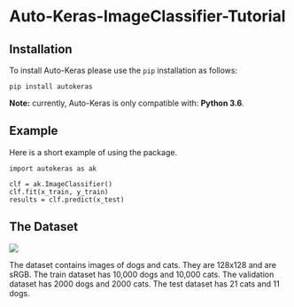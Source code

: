 # Auto-Keras-ImageClassifier-Tutorial


## Installation


To install Auto-Keras please use the `pip` installation as follows:

    pip install autokeras
    
**Note:** currently, Auto-Keras is only compatible with: **Python 3.6**.

## Example

Here is a short example of using the package.


    import autokeras as ak

    clf = ak.ImageClassifier()
    clf.fit(x_train, y_train)
    results = clf.predict(x_test)
    
## The Dataset

<img src="imgur.com/oxs9nKW"/>

The dataset contains images of dogs and cats. They are 128x128 and are sRGB.
The train dataset has 10,000 dogs and 10,000 cats.
The validation dataset has 2000 dogs and 2000 cats.
The test dataset has 21 cats and 11 dogs.

